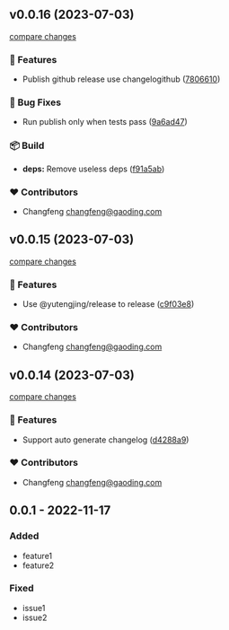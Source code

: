 <!-- https://keepachangelog.com/en/1.0.0/ -->

## v0.0.16 (2023-07-03)

[compare changes](https://github.com/tjx666/awesome-vscode-extension-boilerplate/compare/v0.0.15...v0.0.16 '2023-07-03')

### 🚀 Features

- Publish github release use changelogithub ([7806610](https://github.com/tjx666/awesome-vscode-extension-boilerplate/commit/7806610))

### 🐞 Bug Fixes

- Run publish only when tests pass ([9a6ad47](https://github.com/tjx666/awesome-vscode-extension-boilerplate/commit/9a6ad47))

### 📦 Build

- **deps:** Remove useless deps ([f91a5ab](https://github.com/tjx666/awesome-vscode-extension-boilerplate/commit/f91a5ab))

### ❤️ Contributors

- Changfeng <changfeng@gaoding.com>

## v0.0.15 (2023-07-03)

[compare changes](https://github.com/tjx666/awesome-vscode-extension-boilerplate/compare/v0.0.14...v0.0.15 '2023-07-03')

### 🚀 Features

- Use @yutengjing/release to release ([c9f03e8](https://github.com/tjx666/awesome-vscode-extension-boilerplate/commit/c9f03e8))

### ❤️ Contributors

- Changfeng <changfeng@gaoding.com>

## v0.0.14 (2023-07-03)

[compare changes](https://github.com/tjx666/awesome-vscode-extension-boilerplate/compare/v0.0.13...v0.0.14 '2023-07-03')

### 🚀 Features

- Support auto generate changelog ([d4288a9](https://github.com/tjx666/awesome-vscode-extension-boilerplate/commit/d4288a9))

### ❤️ Contributors

- Changfeng <changfeng@gaoding.com>

## 0.0.1 - 2022-11-17

### Added

- feature1
- feature2

### Fixed

- issue1
- issue2
